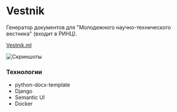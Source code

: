 # Vestnik

Генератор документов для "Молодежного научно-технического вестника" (входит в РИНЦ).

[Vestnik.ml](http://vestnik.ml)

![Скриншоты](https://i.imgur.com/RtuCTsz.png)

### Технологии
* python-docx-template
* Django
* Semantic UI
* Docker
